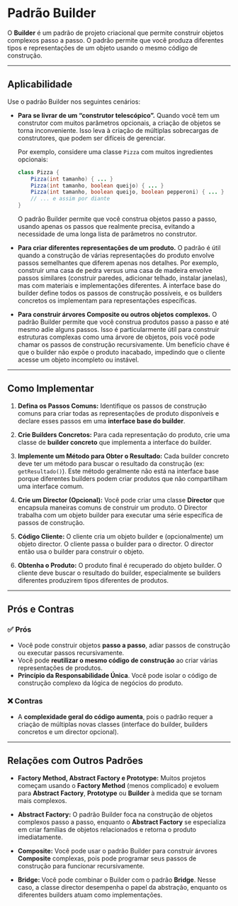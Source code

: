 ﻿# Padrão Builder

O **Builder** é um padrão de projeto criacional que permite construir objetos complexos passo a passo. O padrão permite que você produza diferentes tipos e representações de um objeto usando o mesmo código de construção.

-----

## Aplicabilidade

Use o padrão Builder nos seguintes cenários:

  * **Para se livrar de um “construtor telescópico”.**
    Quando você tem um construtor com muitos parâmetros opcionais, a criação de objetos se torna inconveniente. Isso leva à criação de múltiplas sobrecargas de construtores, que podem ser difíceis de gerenciar.

    Por exemplo, considere uma classe `Pizza` com muitos ingredientes opcionais:

    ```java
    class Pizza {
        Pizza(int tamanho) { ... }
        Pizza(int tamanho, boolean queijo) { ... }
        Pizza(int tamanho, boolean queijo, boolean pepperoni) { ... }
        // ... e assim por diante
    }
    ```

    O padrão Builder permite que você construa objetos passo a passo, usando apenas os passos que realmente precisa, evitando a necessidade de uma longa lista de parâmetros no construtor.

  * **Para criar diferentes representações de um produto.**
    O padrão é útil quando a construção de várias representações do produto envolve passos semelhantes que diferem apenas nos detalhes. Por exemplo, construir uma casa de pedra versus uma casa de madeira envolve passos similares (construir paredes, adicionar telhado, instalar janelas), mas com materiais e implementações diferentes. A interface base do builder define todos os passos de construção possíveis, e os builders concretos os implementam para representações específicas.

  * **Para construir árvores Composite ou outros objetos complexos.**
    O padrão Builder permite que você construa produtos passo a passo e até mesmo adie alguns passos. Isso é particularmente útil para construir estruturas complexas como uma árvore de objetos, pois você pode chamar os passos de construção recursivamente. Um benefício chave é que o builder não expõe o produto inacabado, impedindo que o cliente acesse um objeto incompleto ou instável.

-----

## Como Implementar

1.  **Defina os Passos Comuns:** Identifique os passos de construção comuns para criar todas as representações de produto disponíveis e declare esses passos em uma **interface base do builder**.

2.  **Crie Builders Concretos:** Para cada representação do produto, crie uma classe de **builder concreto** que implementa a interface do builder.

3.  **Implemente um Método para Obter o Resultado:** Cada builder concreto deve ter um método para buscar o resultado da construção (ex: `getResultado()`). Este método geralmente não está na interface base porque diferentes builders podem criar produtos que não compartilham uma interface comum.

4.  **Crie um Director (Opcional):** Você pode criar uma classe **Director** que encapsula maneiras comuns de construir um produto. O Director trabalha com um objeto builder para executar uma série específica de passos de construção.

5.  **Código Cliente:** O cliente cria um objeto builder e (opcionalmente) um objeto director. O cliente passa o builder para o director. O director então usa o builder para construir o objeto.

6.  **Obtenha o Produto:** O produto final é recuperado do objeto builder. O cliente deve buscar o resultado do builder, especialmente se builders diferentes produzirem tipos diferentes de produtos.

-----

## Prós e Contras

### ✅ Prós

  * Você pode construir objetos **passo a passo**, adiar passos de construção ou executar passos recursivamente.
  * Você pode **reutilizar o mesmo código de construção** ao criar várias representações de produtos.
  * **Princípio da Responsabilidade Única**. Você pode isolar o código de construção complexo da lógica de negócios do produto.

### ❌ Contras

  * A **complexidade geral do código aumenta**, pois o padrão requer a criação de múltiplas novas classes (interface do builder, builders concretos e um director opcional).

-----

## Relações com Outros Padrões

  * **Factory Method, Abstract Factory e Prototype:** Muitos projetos começam usando o **Factory Method** (menos complicado) e evoluem para **Abstract Factory**, **Prototype** ou **Builder** à medida que se tornam mais complexos.

  * **Abstract Factory:** O padrão Builder foca na construção de objetos complexos passo a passo, enquanto o **Abstract Factory** se especializa em criar famílias de objetos relacionados e retorna o produto imediatamente.

  * **Composite:** Você pode usar o padrão Builder para construir árvores **Composite** complexas, pois pode programar seus passos de construção para funcionar recursivamente.

  * **Bridge:** Você pode combinar o Builder com o padrão **Bridge**. Nesse caso, a classe director desempenha o papel da abstração, enquanto os diferentes builders atuam como implementações.